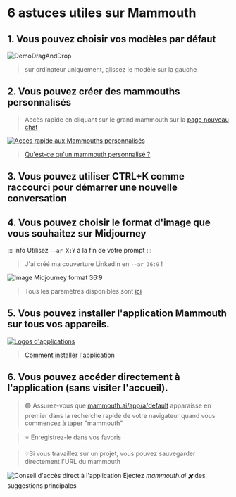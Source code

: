 # 6 astuces utiles sur Mammouth

## 1. Vous pouvez choisir vos modèles par défaut

![DemoDragAndDrop](/docs/six-useful-tips-about-mammouth/demodraganddrop.gif)

> sur ordinateur uniquement, glissez le modèle sur la gauche

## 2. Vous pouvez créer des mammouths personnalisés
> Accès rapide en cliquant sur le grand mammouth sur la [page nouveau chat](https://chat.mammouth.ai)

[![Accès rapide aux Mammouths personnalisés](logo_to_assistants.png)](https://chat.mammouth.ai)

> [Qu'est-ce qu'un mammouth personnalisé ?](../mammouth-assistant-tutorial/)

## 3. Vous pouvez utiliser CTRL+K comme raccourci pour démarrer une nouvelle conversation

## 4. Vous pouvez choisir le format d'image que vous souhaitez sur Midjourney

::: info Utilisez `--ar X:Y` à la fin de votre prompt
:::

> J'ai créé ma couverture LinkedIn en `--ar 36:9` !

![Image Midjourney format 36:9](mj_ratio_36_9.png)

> Tous les paramètres disponibles sont [ici](../aspect-ratio-and-midjourney-parameters/index.md)

## 5. Vous pouvez installer l'application Mammouth sur tous vos appareils.

[![Logos d'applications](mobile_and_desktop_app_borderless.png)](../how-to-download-the-mammouth-app/)

> [Comment installer l'application](../how-to-download-the-mammouth-app/)

## 6. Vous pouvez accéder directement à l'application (sans visiter l'accueil).

> 🟢 Assurez-vous que [mammouth.ai/app/a/default](https://mammouth.ai/app/a/default) apparaisse en premier dans la recherche rapide de votre navigateur quand vous commencez à taper "mammouth"

> ⭐ Enregistrez-le dans vos favoris

> 💡Si vous travaillez sur un projet, vous pouvez sauvegarder directement l'URL du mammouth

![Conseil d'accès direct à l'application](direct_access_to_app.png)
 Éjectez *mammouth.ai ✖️* des suggestions principales